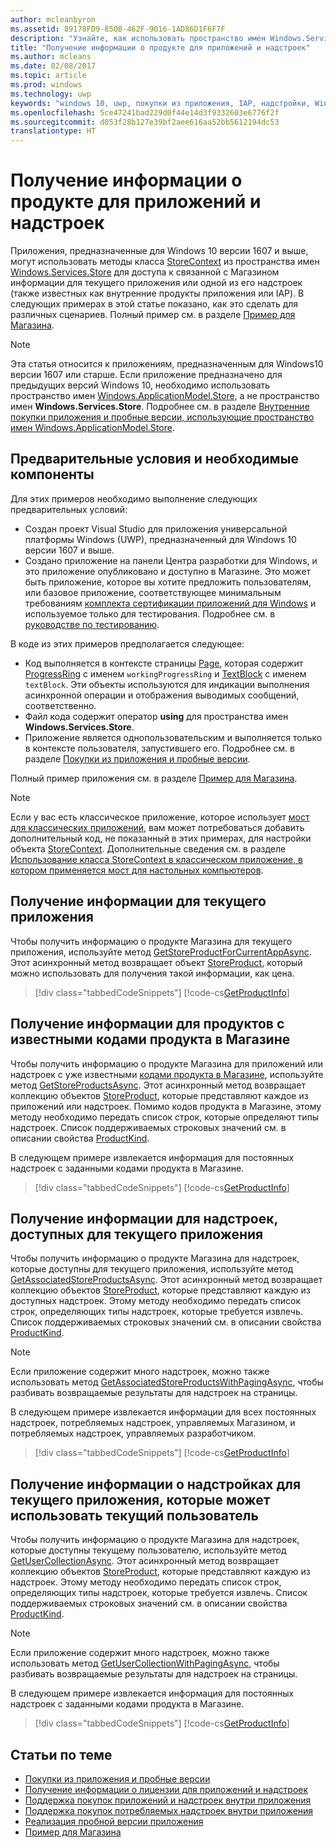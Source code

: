 ```yaml
---
author: mcleanbyron
ms.assetid: 89178FD9-850B-462F-9016-1AD86D1F6F7F
description: "Узнайте, как использовать пространство имен Windows.Services.Store, чтобы получить связанные с Магазином сведения о продукте для текущего приложения или одной из его надстроек."
title: "Получение информации о продукте для приложений и надстроек"
ms.author: mcleans
ms.date: 02/08/2017
ms.topic: article
ms.prod: windows
ms.technology: uwp
keywords: "windows 10, uwp, покупки из приложения, IAP, надстройки, Windows.Services.Store"
ms.openlocfilehash: 5ce47241bad229d0f44e14d3f9332603e6776f2f
ms.sourcegitcommit: d053f28b127e39bf2aee616aa52bb5612194dc53
translationtype: HT
---
```

# <a name="get-product-info-for-apps-and-add-ons"></a>Получение информации о продукте для приложений и надстроек

Приложения, предназначенные для Windows 10 версии 1607 и выше, могут использовать методы класса [StoreContext](https://msdn.microsoft.com/library/windows/apps/windows.services.store.storecontext.aspx) из пространства имен [Windows.Services.Store](https://msdn.microsoft.com/library/windows/apps/windows.services.store.aspx) для доступа к связанной с Магазином информации для текущего приложения или одной из его надстроек (также известных как внутренние продукты приложения или IAP). В следующих примерах в этой статье показано, как это сделать для различных сценариев. Полный пример см. в разделе [Пример для Магазина](https://github.com/Microsoft/Windows-universal-samples/tree/master/Samples/Store).

> [!NOTE]
> Эта статья относится к приложениям, предназначенным для Windows10 версии 1607 или старше. Если приложение предназначено для предыдущих версий Windows 10, необходимо использовать пространство имен [Windows.ApplicationModel.Store](https://msdn.microsoft.com/library/windows/apps/windows.applicationmodel.store.aspx), а не пространство имен **Windows.Services.Store**. Подробнее см. в разделе [Внутренние покупки приложения и пробные версии, использующие пространство имен Windows.ApplicationModel.Store](in-app-purchases-and-trials-using-the-windows-applicationmodel-store-namespace.md).

## <a name="prerequisites"></a>Предварительные условия и необходимые компоненты

Для этих примеров необходимо выполнение следующих предварительных условий:
* Создан проект Visual Studio для приложения универсальной платформы Windows (UWP), предназначенный для Windows 10 версии 1607 и выше.
* Создано приложение на панели Центра разработки для Windows, и это приложение опубликовано и доступно в Магазине. Это может быть приложение, которое вы хотите предложить пользователям, или базовое приложение, соответствующее минимальным требованиям [комплекта сертификации приложений для Windows](https://developer.microsoft.com/windows/develop/app-certification-kit) и используемое только для тестирования. Подробнее см. в [руководстве по тестированию](in-app-purchases-and-trials.md#testing).

В коде из этих примеров предполагается следующее:
* Код выполняется в контексте страницы [Page](https://msdn.microsoft.com/library/windows/apps/windows.ui.xaml.controls.page.aspx), которая содержит [ProgressRing](https://msdn.microsoft.com/library/windows/apps/windows.ui.xaml.controls.progressring.aspx) с именем ```workingProgressRing``` и [TextBlock](https://msdn.microsoft.com/library/windows/apps/windows.ui.xaml.controls.textblock.aspx) с именем ```textBlock```. Эти объекты используются для индикации выполнения асинхронной операции и отображения выводимых сообщений, соответственно.
* Файл кода содержит оператор **using** для пространства имен **Windows.Services.Store**.
* Приложение является однопользовательским и выполняется только в контексте пользователя, запустившего его. Подробнее см. в разделе [Покупки из приложения и пробные версии](in-app-purchases-and-trials.md#api_intro).

Полный пример приложения см. в разделе [Пример для Магазина](https://github.com/Microsoft/Windows-universal-samples/tree/master/Samples/Store).

> [!NOTE]
> Если у вас есть классическое приложение, которое использует [мост для классических приложений](https://developer.microsoft.com/windows/bridges/desktop), вам может потребоваться добавить дополнительный код, не показанный в этих примерах, для настройки объекта [StoreContext](https://msdn.microsoft.com/library/windows/apps/windows.services.store.storecontext.aspx). Дополнительные сведения см. в разделе [Использование класса StoreContext в классическом приложение, в котором применяется мост для настольных компьютеров](in-app-purchases-and-trials.md#desktop).

## <a name="get-info-for-the-current-app"></a>Получение информации для текущего приложения

Чтобы получить информацию о продукте Магазина для текущего приложения, используйте метод [GetStoreProductForCurrentAppAsync](https://msdn.microsoft.com/library/windows/apps/windows.services.store.storecontext.getstoreproductforcurrentappasync.aspx). Этот асинхронный метод возвращает объект [StoreProduct](https://msdn.microsoft.com/library/windows/apps/windows.services.store.storeproduct.aspx), который можно использовать для получения такой информации, как цена.

> [!div class="tabbedCodeSnippets"]
[!code-cs[GetProductInfo](./code/InAppPurchasesAndLicenses_RS1/cs/GetAppInfoPage.xaml.cs#GetAppInfo)]

## <a name="get-info-for-products-with-known-store-ids"></a>Получение информации для продуктов с известными кодами продукта в Магазине

Чтобы получить информацию о продукте Магазина для приложений или надстроек с уже известными [кодами продукта в Магазине](in-app-purchases-and-trials.md#store_ids), используйте метод [GetStoreProductsAsync](https://msdn.microsoft.com/library/windows/apps/mt706579.aspx). Этот асинхронный метод возвращает коллекцию объектов [StoreProduct](https://msdn.microsoft.com/library/windows/apps/windows.services.store.storeproduct.aspx), которые представляют каждое из приложений или надстроек. Помимо кодов продукта в Магазине, этому методу необходимо передать список строк, которые определяют типы надстроек. Список поддерживаемых строковых значений см. в описании свойства [ProductKind](https://msdn.microsoft.com/library/windows/apps/windows.services.store.storeproduct.productkind.aspx).

В следующем примере извлекается информация для постоянных надстроек с заданными кодами продукта в Магазине.

> [!div class="tabbedCodeSnippets"]
[!code-cs[GetProductInfo](./code/InAppPurchasesAndLicenses_RS1/cs/GetProductInfoPage.xaml.cs#GetProductInfo)]

## <a name="get-info-for-add-ons-that-are-available-for-the-current-app"></a>Получение информации для надстроек, доступных для текущего приложения

Чтобы получить информацию о продукте Магазина для надстроек, которые доступны для текущего приложения, используйте метод [GetAssociatedStoreProductsAsync](https://msdn.microsoft.com/library/windows/apps/mt706571.aspx). Этот асинхронный метод возвращает коллекцию объектов [StoreProduct](https://msdn.microsoft.com/library/windows/apps/windows.services.store.storeproduct.aspx), которые представляют каждую из доступных надстроек. Этому методу необходимо передать список строк, определяющих типы надстроек, которые требуется извлечь. Список поддерживаемых строковых значений см. в описании свойства [ProductKind](https://msdn.microsoft.com/library/windows/apps/windows.services.store.storeproduct.productkind.aspx).

> [!NOTE]
> Если приложение содержит много надстроек, можно также использовать метод [GetAssociatedStoreProductsWithPagingAsync](https://msdn.microsoft.com/library/windows/apps/mt706572.aspx), чтобы разбивать возвращаемые результаты для надстроек на страницы.

В следующем примере извлекается информации для всех постоянных надстроек, потребляемых надстроек, управляемых Магазином, и потребляемых надстроек, управляемых разработчиком.

> [!div class="tabbedCodeSnippets"]
[!code-cs[GetProductInfo](./code/InAppPurchasesAndLicenses_RS1/cs/GetAddOnInfoPage.xaml.cs#GetAddOnInfo)]


## <a name="get-info-for-add-ons-for-the-current-app-that-the-current-user-is-entitled-to-use"></a>Получение информации о надстройках для текущего приложения, которые может использовать текущий пользователь

Чтобы получить информацию о продукте Магазина для надстроек, которые доступны текущему пользователю, используйте метод [GetUserCollectionAsync](https://msdn.microsoft.com/library/windows/apps/mt706580.aspx). Этот асинхронный метод возвращает коллекцию объектов [StoreProduct](https://msdn.microsoft.com/library/windows/apps/windows.services.store.storeproduct.aspx), которые представляют каждую из надстроек. Этому методу необходимо передать список строк, определяющих типы надстроек, которые требуется извлечь. Список поддерживаемых строковых значений см. в описании свойства [ProductKind](https://msdn.microsoft.com/library/windows/apps/windows.services.store.storeproduct.productkind.aspx).

> [!NOTE]
> Если приложение содержит много надстроек, можно также использовать метод [GetUserCollectionWithPagingAsync](https://msdn.microsoft.com/library/windows/apps/mt706581.aspx), чтобы разбивать возвращаемые результаты для надстроек на страницы.

В следующем примере извлекается информация для постоянных надстроек с заданными кодами продукта в Магазине.

> [!div class="tabbedCodeSnippets"]
[!code-cs[GetProductInfo](./code/InAppPurchasesAndLicenses_RS1/cs/GetUserCollectionPage.xaml.cs#GetUserCollection)]

## <a name="related-topics"></a>Статьи по теме

* [Покупки из приложения и пробные версии](in-app-purchases-and-trials.md)
* [Получение информации о лицензии для приложений и надстроек](get-license-info-for-apps-and-add-ons.md)
* [Поддержка покупок приложений и надстроек внутри приложения](enable-in-app-purchases-of-apps-and-add-ons.md)
* [Поддержка покупок потребляемых надстроек внутри приложения](enable-consumable-add-on-purchases.md)
* [Реализация пробной версии приложения](implement-a-trial-version-of-your-app.md)
* [Пример для Магазина](https://github.com/Microsoft/Windows-universal-samples/tree/master/Samples/Store)
